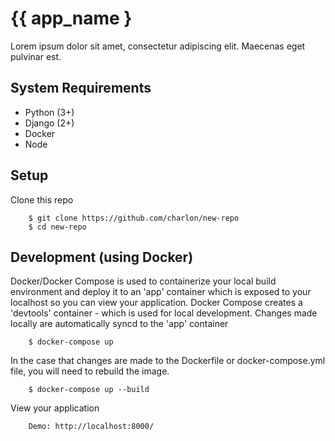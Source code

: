 # {{ app_name }

Lorem ipsum dolor sit amet, consectetur adipiscing elit. Maecenas eget pulvinar est.

## System Requirements

- Python (3+)
- Django (2+)
- Docker
- Node

## Setup

Clone this repo

        $ git clone https://github.com/charlon/new-repo
        $ cd new-repo

## Development (using Docker)

Docker/Docker Compose is used to containerize your local build environment and deploy it to an 'app' container which is exposed to your localhost so you can view your application. Docker Compose creates a 'devtools' container - which is used for local development. Changes made locally are automatically syncd to the 'app' container

        $ docker-compose up

In the case that changes are made to the Dockerfile or docker-compose.yml file, you will need to rebuild the image.

        $ docker-compose up --build

View your application

        Demo: http://localhost:8000/
